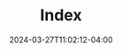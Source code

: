 ---
date: "2024-03-27T11:02:12-04:00"
draft: false
title: Index
type: landing-page
blocks:
  - type: partial
    slug: site-logo
    class: left-column
  - type: partial
    slug: page-header
    class: right-column
  - type: content
    slug: intro
    class: left-column intro
  - type: content
    slug: chart-budget-breakdown
    class: right-column
  - type: content
    slug: charts-giving-vs-actual
    class: right-column charts-giving-vs-actual
  - type: content
    slug: budget-highlights
    class: right-column budget-highlights
  - type: content
    slug: handouts
    class: right-column
  - type: content
    slug: faqs
    class: right-column
  - type: partial
    slug: footer
    class: right-column
  - type: content
    slug: footer-links
    class: footer-links
---